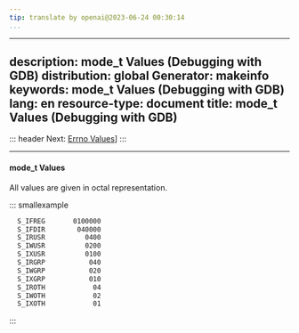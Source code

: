 ```yaml
---
tip: translate by openai@2023-06-24 00:30:14
...
```

---
description: mode_t Values (Debugging with GDB)
distribution: global
Generator: makeinfo
keywords: mode_t Values (Debugging with GDB)
lang: en
resource-type: document
title: mode_t Values (Debugging with GDB)
---
::: header
Next: [Errno Values](Errno-Values.html#Errno-Values)]
:::

---

#### mode_t Values

All values are given in octal representation.

::: smallexample

```bash
  S_IFREG       0100000
  S_IFDIR        040000
  S_IRUSR          0400
  S_IWUSR          0200
  S_IXUSR          0100
  S_IRGRP           040
  S_IWGRP           020
  S_IXGRP           010
  S_IROTH            04
  S_IWOTH            02
  S_IXOTH            01
```

:::
